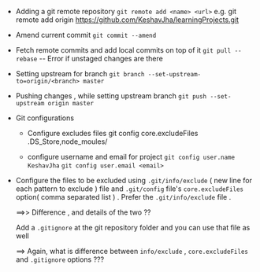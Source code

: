 * Adding a git remote repository
`git remote add <name> <url>`
e.g. git remote add origin https://github.com/KeshavJha/learningProjects.git

* Amend current commit
`git commit --amend`


* Fetch remote commits and add local commits on top of it
`git pull --rebase`
 -- Error if unstaged changes are there


* Setting upstream for branch
`git branch --set-upstream-to=origin/<branch> master`

* Pushing changes , while setting upstream branch
`git push --set-upstream origin master`

* Git configurations
  * Configure excludes files
    git config core.excludeFiles .DS_Store,node_moules/

  * configure username and email for project
    `git config user.name KeshavJha`
    `git config user.email <email>`


* Configure the files to be excluded using `.git/info/exclude` ( new line for each pattern to exclude ) file and `.git/config` file's `core.excludeFiles` option( comma separated list ) .
    Prefer the `.git/info/exclude` file .

    ==>> Difference , and details of the two ??

    Add a `.gitignore` at the git repository folder and you can use that file as well

    ==> Again, what is difference between `info/exclude` , `core.excludeFiles` and `.gitignore` options ???

